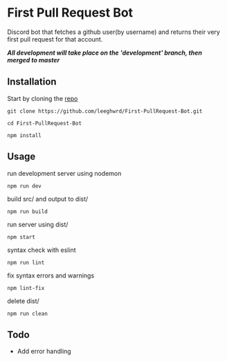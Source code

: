# First Pull Request Bot

Discord bot that fetches a github user(by username) and returns their very first pull request for that account.

***All development will take place on the 'development' branch, then merged to master***

## Installation

Start by cloning the [repo](https://github.com/leeghwrd/First-PullRequst-Bot)

`git clone https://github.com/leeghwrd/First-PullRequest-Bot.git`

`cd First-PullRequest-Bot`

`npm install`

## Usage

run development server using nodemon

`npm run dev`

build src/ and output to dist/

`npm run build`

run server using dist/

`npm start`

syntax check with eslint

`npm run lint`

fix syntax errors and warnings

`npm lint-fix`

delete dist/

`npm run clean`

## Todo

- Add error handling
